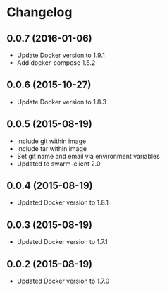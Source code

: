 # Changelog

## 0.0.7 (2016-01-06)

- Update Docker version to 1.9.1
- Add docker-compose 1.5.2

## 0.0.6 (2015-10-27)

- Update Docker version to 1.8.3

## 0.0.5 (2015-08-19)

- Include git within image
- Include tar within image
- Set git name and email via environment variables
- Updated to swarm-client 2.0

## 0.0.4 (2015-08-19)

- Updated Docker version to 1.8.1

## 0.0.3 (2015-08-19)

- Updated Docker version to 1.7.1

## 0.0.2 (2015-08-19)

- Updated Docker version to 1.7.0
